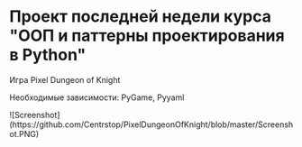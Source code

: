 <h1>Проект последней недели курса "ООП и паттерны проектирования в Python"</h1>
<p>Игра Pixel Dungeon of Knight</p>
<p>Необходимые зависимости: PyGame, Pyyaml</p>
![Screenshot](https://github.com/Centrstop/PixelDungeonOfKnight/blob/master/Screenshot.PNG)
